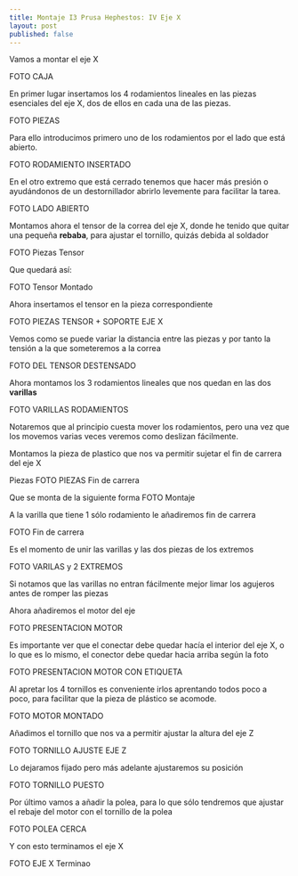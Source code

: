 ```yaml
---
title: Montaje I3 Prusa Hephestos: IV Eje X
layout: post
published: false
---
```


Vamos a montar el eje X

FOTO CAJA

En primer lugar insertamos los 4 rodamientos lineales en las piezas esenciales del eje X, dos de ellos en cada una de las piezas. 

FOTO PIEZAS

Para ello introducimos primero uno de los rodamientos por el lado que está abierto. 

FOTO RODAMIENTO INSERTADO

En el otro extremo que está cerrado tenemos que hacer más presión o ayudándonos de un destornillador abrirlo levemente para facilitar la tarea.

FOTO LADO ABIERTO

Montamos ahora el tensor de la correa del eje X, donde he tenido que quitar una pequeña **rebaba**, para ajustar el tornillo, quizás debida al soldador

FOTO Piezas Tensor

Que quedará así:

FOTO Tensor Montado

Ahora insertamos el tensor en la pieza correspondiente

FOTO PIEZAS TENSOR + SOPORTE EJE X

Vemos como se puede variar la distancia entre las piezas y por tanto la tensión a la que someteremos a la correa

FOTO DEL TENSOR DESTENSADO

Ahora montamos los 3 rodamientos lineales que nos quedan en las dos **varillas**

FOTO VARILLAS RODAMIENTOS

Notaremos que al principio cuesta mover los rodamientos, pero una vez que los movemos varias veces veremos como deslizan fácilmente.

Montamos la pieza de plastico que nos va permitir sujetar el fin de carrera del eje X

Piezas
FOTO PIEZAS Fin de carrera

Que se monta de la siguiente forma
FOTO Montaje

A la varilla que tiene 1 sólo rodamiento le añadiremos fin de carrera

FOTO Fin de carrera

Es el momento de unir las varillas y las dos piezas de los extremos

FOTO VARILAS y 2 EXTREMOS

Si notamos que las varillas no entran fácilmente mejor limar los agujeros antes de romper las piezas

Ahora añadiremos el motor del eje

FOTO PRESENTACION MOTOR 

Es importante ver que el conectar debe quedar hacía el interior del eje X, o lo que es lo mismo, el conector debe quedar hacia arriba según la foto

FOTO PRESENTACION MOTOR CON ETIQUETA

Al apretar los 4 tornillos es conveniente irlos aprentando todos poco a poco, para facilitar que la pieza de plástico se acomode.

FOTO MOTOR MONTADO

Añadimos el tornillo que nos va a permitir ajustar la altura del eje Z

FOTO TORNILLO AJUSTE EJE Z

Lo dejaramos fijado pero más adelante ajustaremos su posición

FOTO TORNILLO PUESTO

Por último vamos a añadir la polea, para lo que sólo tendremos que ajustar el rebaje del motor con el tornillo de la polea

FOTO POLEA CERCA

Y con esto terminamos el eje X

FOTO EJE X Terminao